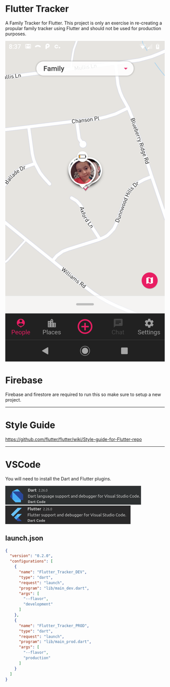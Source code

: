 # Flutter Tracker

A Family Tracker for Flutter. This project is only an exercise in re-creating a propular family tracker using Flutter and should not be used for production purposes.

![Screen1](docs/images/screen1.png)

# Firebase

Firebase and firestore are required to run this so make sure to setup a new project.

---

# Style Guide

https://github.com/flutter/flutter/wiki/Style-guide-for-Flutter-repo

---

# VSCode

You will need to install the Dart and Flutter plugins.

![Dart](docs/images/dart.png)  
![Flutter](docs/images/flutter.png)


## launch.json

```json
{
  "version": "0.2.0",
  "configurations": [
    {
      "name": "Flutter_Tracker_DEV",
      "type": "dart",
      "request": "launch",
      "program": "lib/main_dev.dart",
      "args": [
        "--flavor",
        "development"
      ]
    },
    {
      "name": "Flutter_Tracker_PROD",
      "type": "dart",
      "request": "launch",
      "program": "lib/main_prod.dart",
      "args": [
        "--flavor",
        "production"
      ]
    }
  ]
}
```